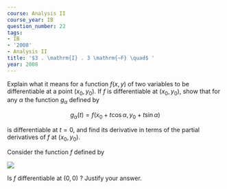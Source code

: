 ```yaml
---
course: Analysis II
course_year: IB
question_number: 22
tags:
- IB
- '2008'
- Analysis II
title: '$3 . \mathrm{I} . 3 \mathrm{~F} \quad$ '
year: 2008
---
```



Explain what it means for a function $f(x, y)$ of two variables to be differentiable at a point $\left(x_{0}, y_{0}\right)$. If $f$ is differentiable at $\left(x_{0}, y_{0}\right)$, show that for any $\alpha$ the function $g_{\alpha}$ defined by

$$g_{\alpha}(t)=f\left(x_{0}+t \cos \alpha, y_{0}+t \sin \alpha\right)$$

is differentiable at $t=0$, and find its derivative in terms of the partial derivatives of $f$ at $\left(x_{0}, y_{0}\right)$.

Consider the function $f$ defined by

![](https://cdn.mathpix.com/cropped/2022_04_27_34e6015b1402cce2e13cg-10.jpg?height=57&width=586&top_left_y=874&top_left_x=308)

Is $f$ differentiable at $(0,0)$ ? Justify your answer.